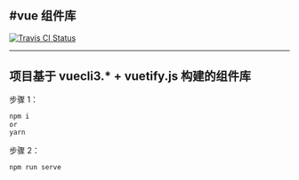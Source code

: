 ## #vue 组件库

[![Travis CI  Status](https://travis-ci.org/piaohan/vue-components.svg?branch=master)](https://travis-ci.org/piaohan/vue-components)

---

## 项目基于 vuecli3.\* + vuetify.js 构建的组件库

步骤 1：

```js
npm i
or
yarn
```

步骤 2：

```
npm run serve
```
